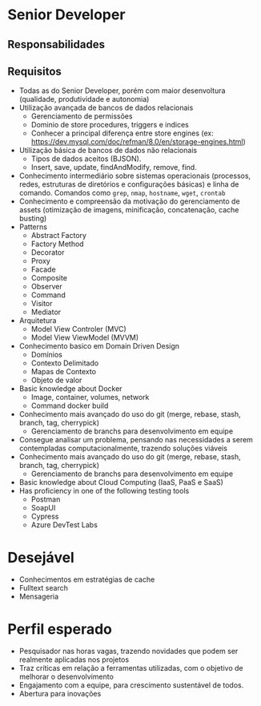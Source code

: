 # Senior Developer

## Responsabilidades

## Requisitos

- Todas as do Senior Developer, porém com maior desenvoltura (qualidade, produtividade e autonomia)
- Utilização avançada de bancos de dados relacionais
    - Gerenciamento de permissões
	- Dominio de store procedures, triggers e indices
	- Conhecer a principal diferença entre store engines (ex: https://dev.mysql.com/doc/refman/8.0/en/storage-engines.html) 
- Utilização básica de bancos de dados não relacionais
    - Tipos de dados aceitos (BJSON).
    - Insert, save, update, findAndModify, remove, find.
- Conhecimento intermediário sobre sistemas operacionais (processos, redes, estruturas de diretórios e configurações básicas) e linha de comando. Comandos como `grep`, `nmap`, `hostname`, `wget`, `crontab`
- Conhecimento e compreensão da motivação do gerenciamento de assets (otimização de imagens, minificação, concatenação, cache busting)
- Patterns
	- Abstract Factory
	- Factory Method
    - Decorator
	- Proxy
	- Facade
	- Composite
    - Observer
    - Command
	- Visitor
    - Mediator
- Arquitetura
    - Model View Controler (MVC)
    - Model View ViewModel (MVVM)
- Conhecimento basico em Domain Driven Design
    - Domínios
    - Contexto Delimitado 
    - Mapas de Contexto
    - Objeto de valor
- Basic knowledge about Docker
    - Image, container, volumes, network
    - Command docker build
- Conhecimento mais avançado do uso do git (merge, rebase, stash, branch, tag, cherry­pick)
	- Gerenciamento de branchs para desenvolvimento em equipe
- Consegue analisar um problema, pensando nas necessidades a serem contempladas computacionalmente, trazendo soluções viáveis
- Conhecimento mais avançado do uso do git (merge, rebase, stash, branch, tag, cherry­pick)
	- Gerenciamento de branchs para desenvolvimento em equipe
- Basic knowledge about Cloud Computing (IaaS, PaaS e SaaS)
- Has proficiency in one of the following testing tools
    - Postman
    - SoapUI
    - Cypress
    - Azure DevTest Labs

# Desejável

- Conhecimentos em estratégias de cache
- Fulltext search 
- Mensageria

# Perfil esperado
- Pesquisador nas horas vagas, trazendo novidades que podem ser realmente aplicadas nos projetos
- Traz críticas em relação a ferramentas utilizadas, com o objetivo de melhorar o desenvolvimento
- Engajamento com a equipe, para crescimento sustentável de todos.
- Abertura para inovações
